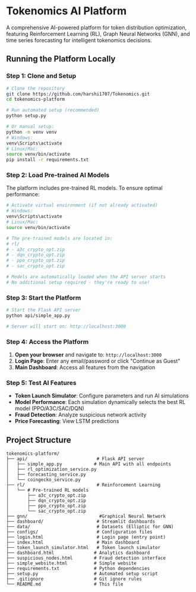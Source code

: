 # Tokenomics AI Platform

A comprehensive AI-powered platform for token distribution optimization, featuring Reinforcement Learning (RL), Graph Neural Networks (GNN), and time series forecasting for intelligent tokenomics decisions.

##  Running the Platform Locally

### Step 1: Clone and Setup
```bash
# Clone the repository
git clone https://github.com/harshi1707/Tokenomics.git
cd tokenomics-platform

# Run automated setup (recommended)
python setup.py

# Or manual setup:
python -m venv venv
# Windows:
venv\Scripts\activate
# Linux/Mac:
source venv/bin/activate
pip install -r requirements.txt
```

### Step 2: Load Pre-trained AI Models
The platform includes pre-trained RL models. To ensure optimal performance:

```bash
# Activate virtual environment (if not already activated)
# Windows:
venv\Scripts\activate
# Linux/Mac:
source venv/bin/activate

# The pre-trained models are located in:
# rl/
# - a3c_crypto_opt.zip
# - dqn_crypto_opt.zip
# - ppo_crypto_opt.zip
# - sac_crypto_opt.zip

# Models are automatically loaded when the API server starts
# No additional setup required - they're ready to use!
```

### Step 3: Start the Platform
```bash
# Start the Flask API server
python api/simple_app.py

# Server will start on: http://localhost:3000
```

### Step 4: Access the Platform
1. **Open your browser** and navigate to: `http://localhost:3000`
2. **Login Page**: Enter any email/password or click "Continue as Guest"
3. **Main Dashboard**: Access all features from the navigation

### Step 5: Test AI Features
- **Token Launch Simulator**: Configure parameters and run AI simulations
- **Model Performance**: Each simulation dynamically selects the best RL model (PPO/A3C/SAC/DQN)
- **Fraud Detection**: Analyze suspicious network activity
- **Price Forecasting**: View LSTM predictions

##  Project Structure
```
tokenomics-platform/
├── api/                          # Flask API server
│   ├── simple_app.py            # Main API with all endpoints
│   ├── rl_optimization_service.py
│   ├── forecasting_service.py
│   └── coingecko_service.py
├── rl/                           # Reinforcement Learning
│   └── # Pre-trained RL models
│       ├── a3c_crypto_opt.zip
│       ├── dqn_crypto_opt.zip
│       ├── ppo_crypto_opt.zip
│       └── sac_crypto_opt.zip
├── gnn/                           #Graphical Neural Network
├── dashboard/                    # Streamlit dashboards
├── data/                         # Datasets (Elliptic for GNN)
├── configs/                      # Configuration files
├── login.html                    # Login page (entry point)
├── index.html                    # Main dashboard
├── token_launch_simulator.html   # Token launch simulator
├── dashboard.html               # Analytics dashboard
├── suspicious_nodes.html        # Fraud detection interface
├── simple_website.html          # Simple website
├── requirements.txt             # Python dependencies
├── setup.py                     # Automated setup script
├── .gitignore                   # Git ignore rules
└── README.md                    # This file
```
